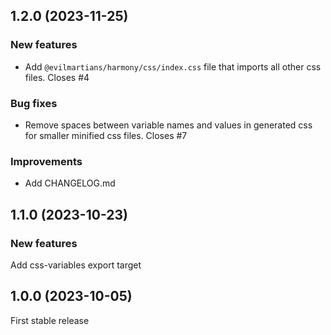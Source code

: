 ## 1.2.0 (2023-11-25)

### New features

- Add `@evilmartians/harmony/css/index.css` file that imports all other css files. Closes #4

### Bug fixes
- Remove spaces between variable names and values in generated css for smaller minified css files. Closes #7

### Improvements

- Add CHANGELOG.md

## 1.1.0 (2023-10-23)

### New features

Add css-variables export target

## 1.0.0 (2023-10-05)

First stable release
